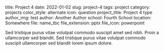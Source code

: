 title: Project 4
date: 2022-01-02
slug: project-4
tags: project
category: projects
color_style: alternate
icon: question
project_title: Project 4 type
author_img: test
author: Another Author
school: Fourth School
location: Somewhere
file: name_tbc
file_extension: pptx
file_icon: powerpoint

<p>Sed tristique purus vitae volutpat commodo suscipit amet sed nibh. Proin a ullamcorper sed blandit. Sed tristique purus vitae volutpat commodo suscipit ullamcorper sed blandit lorem ipsum dolore.</p>
